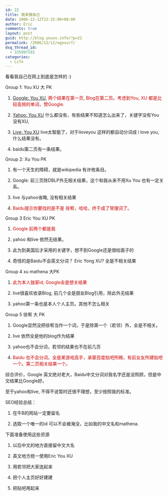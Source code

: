 ```yaml
---
id: 22
title: 我来搜自己
date: 2006-12-12T22:25:00+00:00
author: Eric
comments: true
layout: post
guid: http://blog.youxu.info/?p=22
permalink: /2006/12/12/egosurf/
dsq_thread_id:
  - 335997193
categories:
  - Life
---
```

看看我自己在网上到底是怎样的 :)

Group 1: You XU 大 PK
  
1. [Google: You XU](http://www.google.com/search?q=you+xu), <span style="color: #cc0000">两个结果在第一页, Blog在第二页。考虑到You, XU 都是比较高频的单词，赞Google.</span>
  
2.  [Yahoo: You XU](http://search.yahoo.com/search?p=you+xu) 什么都没有，有些结果不知道怎么出来了，关键字没有You 没有XU,
  
3. [Live: You XU](http://search.live.com/results.aspx?q=you+xu) live太智能了，对于iloveyou 这样的都自动分词成 i love you, 什么结果没有。
  
4. baidu第二页有一条结果。

Group 2: Xu You PK
  
1. 有一个天生的障碍，就是wikipedia 有许攸条目。
  
2. Google: 前三页除DBLP外无相关结果，这个和我从来不用Xu You 也有一定关系。
  
3. live 与yahoo省略, 没有相关结果
  
4. <span style="color: #cc0000">Baidu提示你要找的是不是 徐宥，哈哈，终于成了常搜词了。</span>
  
Group 3 Eric You XU PK
  
1. <span style="color: #cc0000">Google 前两个都是我</span>
  
2. yahoo 和live 依然无结果。
  
3. 此为到美国后才采用的关键字，想不到Google还是很给面子的
  
4. 奇怪的是Baidu不会英文分词？ Eric Yong XU? 全是不相关结果

Group 4 xu mathena 大PK
  
1. <span style="color: #cc0000">此为本人独家id, Google全是想关结果</span>
  
2. live很喜欢收录Blog, 前几个全是朋友Blog引用，除此外无结果
  
3. yahoo第一条也是本人个人主页。其他不怎么相关

Group 5 徐宥 大 PK
  
1. Google显然没把徐宥当作一个词，于是除第一个（若邻）外，全是不相关。
  
2. live 依然全是他的blog作为结果
  
3. yahoo也不会分词，若邻的结果也不在前几页
  
4. <span style="color: #cc0000">Baidu 也不会分词，全是某游戏高手，承蒙百度贴吧所赐，有前女友所建贴吧一个。第二页相关结果一个。</span>
  
综合评价，Google 英文绝对老大，Baidu中文分词对我名字还是没照顾，但是中文结果比Google好。
  
至于yahoo和live, 不得不说暂时还很不理想，至少按照我的标准。

SEO经验总结：
  
1. 在牛B的网站一定要留名
  
2. 选取一个唯一的id 可以不会被淹没，比如我的中文名和mathena.

下面准备使用这些资源
  
1. 以后中文的地方直接留中文大名
  
2. 英文地方统一使用Eric You XU
  
3. 用若邻把大家连起来
  
4. 把个人主页好好建建
  
5. 把贴吧用起来